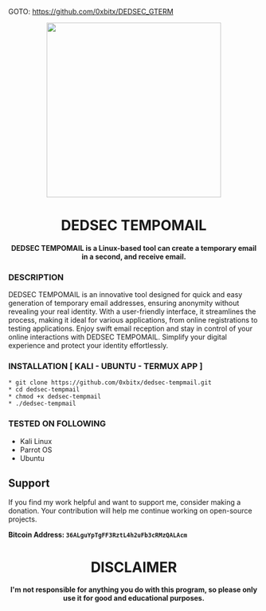 GOTO: https://github.com/0xbitx/DEDSEC_GTERM

<p align="center">
<img src="https://cdn-icons-png.flaticon.com/512/2048/2048558.png", width="350", height="350">
</p>

<h1 align="center"> DEDSEC TEMPOMAIL </h1>
<h4 align="center">DEDSEC TEMPOMAIL is a Linux-based tool can create a temporary email in a second, and receive email.</h4>

### DESCRIPTION
DEDSEC TEMPOMAIL is an innovative tool designed for quick and easy generation of temporary email addresses, ensuring anonymity without revealing your real identity. With a user-friendly interface, it streamlines the process, making it ideal for various applications, from online registrations to testing applications. Enjoy swift email reception and stay in control of your online interactions with DEDSEC TEMPOMAIL. Simplify your digital experience and protect your identity effortlessly.

### INSTALLATION [ KALI - UBUNTU - TERMUX APP  ]
    * git clone https://github.com/0xbitx/dedsec-tempmail.git
    * cd dedsec-tempmail
    * chmod +x dedsec-tempmail
    * ./dedsec-tempmail

### TESTED ON FOLLOWING
* Kali Linux 
* Parrot OS 
* Ubuntu

## Support

If you find my work helpful and want to support me, consider making a donation. Your contribution will help me continue working on open-source projects.

**Bitcoin Address: `36ALguYpTgFF3RztL4h2uFb3cRMzQALAcm`**


<h1 align="center"> DISCLAIMER </h1>

<h4 align="center">I'm not responsible for anything you do with this program, so please only use it for good and educational purposes. </h4>

